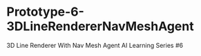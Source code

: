 # Prototype-6-3DLineRendererNavMeshAgent
3D Line Renderer With Nav Mesh Agent AI Learning Series #6
